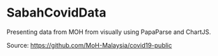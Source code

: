 # SabahCovidData

Presenting data from MOH from visually using PapaParse and ChartJS. 

Source: https://github.com/MoH-Malaysia/covid19-public
